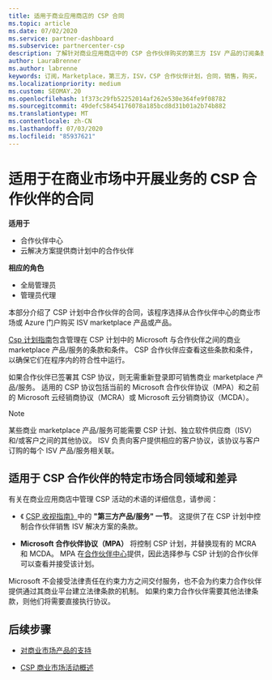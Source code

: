 ```yaml
---
title: 适用于商业应用商店的 CSP 合同
ms.topic: article
ms.date: 07/02/2020
ms.service: partner-dashboard
ms.subservice: partnercenter-csp
description: 了解针对商业应用商店中的 CSP 合作伙伴购买的第三方 ISV 产品的订阅条款、条件和协定。
author: LauraBrenner
ms.author: labrenne
keywords: 订阅，Marketplace，第三方，ISV，CSP 合作伙伴计划，合同，销售，购买，
ms.localizationpriority: medium
ms.custom: SEOMAY.20
ms.openlocfilehash: 1f373c29fb52252014af262e530e364fe9f08782
ms.sourcegitcommit: 49defc58454176078a185bcd8d31b01a2b74b882
ms.translationtype: MT
ms.contentlocale: zh-CN
ms.lasthandoff: 07/03/2020
ms.locfileid: "85937621"
---
```

# <a name="contracts-for-csp-partners-doing-business-in-the-commercial-marketplace"></a>适用于在商业市场中开展业务的 CSP 合作伙伴的合同

**适用于**

- 合作伙伴中心
- 云解决方案提供商计划中的合作伙伴

**相应的角色**

- 全局管理员
- 管理员代理

本部分介绍了 CSP 计划中合作伙伴的合同，该程序选择从合作伙伴中心的商业市场或 Azure 门户购买 ISV marketplace 产品或产品。

[Csp 计划指南](https://go.microsoft.com/fwlink/p/?LinkId=617100)包含管理在 CSP 计划中的 Microsoft 与合作伙伴之间的商业 marketplace 产品/服务的条款和条件。 CSP 合作伙伴应查看这些条款和条件，以确保它们在程序内的符合性中运行。  

如果合作伙伴已签署其 CSP 协议，则无需重新登录即可销售商业 marketplace 产品/服务。 适用的 CSP 协议包括当前的 Microsoft 合作伙伴协议（MPA）和之前的 Microsoft 云经销商协议（MCRA）或 Microsoft 云分销商协议（MCDA）。

>[!NOTE]
> 某些商业 marketplace 产品/服务可能需要 CSP 计划、独立软件供应商（ISV）和/或客户之间的其他协议。 ISV 负责向客户提供相应的客户协议，该协议与客户订购的每个 ISV 产品/服务相关联。

## <a name="specific-marketplace-contract-areas-and-distinctions-for-csp-partners"></a>适用于 CSP 合作伙伴的特定市场合同领域和差异

有关在商业应用商店中管理 CSP 活动的术语的详细信息，请参阅：

- 《 [CSP 收视指南》](https://go.microsoft.com/fwlink/p/?LinkId=617100)中的 **"第三方产品/服务" 一节**。 这提供了在 CSP 计划中控制合作伙伴销售 ISV 解决方案的条款。

- **Microsoft 合作伙伴协议（MPA）** 将控制 CSP 计划，并替换现有的 MCRA 和 MCDA。 MPA 在[合作伙伴中心](https://partner.microsoft.com/pcv/dashboard/overview)提供，因此选择参与 CSP 计划的合作伙伴可以查看并接受该计划。
  
Microsoft 不会接受法律责任在约束力方之间交付服务，也不会为约束力合作伙伴提供通过其商业平台建立法律条款的机制。 如果约束力合作伙伴需要其他法律条款，则他们将需要直接执行协议。

## <a name="next-steps"></a>后续步骤

- [对商业市场产品的支持](csp-commercial-marketplace-support.md)

- [CSP 商业市场活动概述](csp-commercial-marketplace-overview.md)
